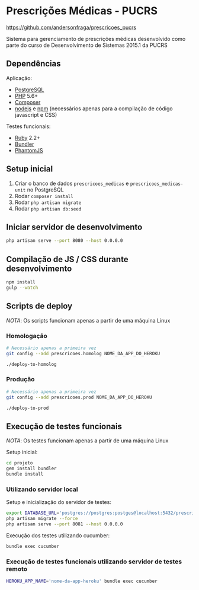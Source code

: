 # Prescrições Médicas - PUCRS

https://github.com/andersonfraga/prescricoes_pucrs

Sistema para gerenciamento de prescrições médicas desenvolvido como parte do curso
de Desenvolvimento de Sistemas 2015.1 da PUCRS

## Dependências

Aplicação:

- [PostgreSQL](http://www.postgresql.org/)
- [PHP](http://php.net/) 5.6+
- [Composer](https://getcomposer.org/)
- [nodejs](https://nodejs.org/) e [npm](https://www.npmjs.com/) (necessários apenas para a compilação de código javascript e CSS)

Testes funcionais:

- [Ruby](https://www.ruby-lang.org/) 2.2+
- [Bundler](http://bundler.io/)
- [PhantomJS](http://phantomjs.org/)

## Setup inicial

1. Criar o banco de dados `prescricoes_medicas` e `prescricoes_medicas-unit` no PostgreSQL
2. Rodar `composer install`
3. Rodar `php artisan migrate`
4. Rodar `php artisan db:seed`

## Iniciar servidor de desenvolvimento

```sh
php artisan serve --port 8080 --host 0.0.0.0
```

## Compilação de JS / CSS durante desenvolvimento

```sh
npm install
gulp --watch
```

## Scripts de deploy

_NOTA_: Os scripts funcionam apenas a partir de uma máquina Linux

### Homologação

```sh
# Necessário apenas a primeira vez
git config --add prescricoes.homolog NOME_DA_APP_DO_HEROKU

./deploy-to-homolog
```

### Produção


```sh
# Necessário apenas a primeira vez
git config --add prescricoes.prod NOME_DA_APP_DO_HEROKU

./deploy-to-prod
```

## Execução de testes funcionais

_NOTA_: Os testes funcionam apenas a partir de uma máquina Linux

Setup inicial:

```sh
cd projeto
gem install bundler
bundle install
```

### Utilizando servidor local

Setup e inicialização do servidor de testes:

```sh
export DATABASE_URL='postgres://postgres:postges@localhost:5432/prescricoes_medicas-features'
php artisan migrate --force
php artisan serve --port 8081 --host 0.0.0.0
```

Execução dos testes utilizando cucumber:

```sh
bundle exec cucumber
```

### Execução de testes funcionais utilizando servidor de testes remoto

```sh
HEROKU_APP_NAME='nome-da-app-heroku' bundle exec cucumber
```
